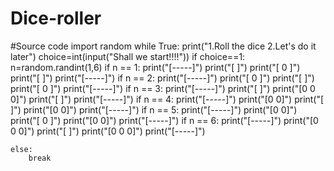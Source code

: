# Dice-roller
#Source code
import random
while True:
    print("1.Roll the dice  2.Let's do it later")
    choice=int(input("Shall we start!!!!"))
    if choice==1:
        n=random.randint(1,6)
        if n == 1:
            print("[-----]")
            print("[     ]")
            print("[  0  ]")
            print("[     ]")
            print("[-----]")
        if n == 2:
            print("[-----]")
            print("[ 0   ]")
            print("[     ]")
            print("[   0 ]")
            print("[-----]")
        if n == 3:
            print("[-----]")
            print("[     ]")
            print("[0 0 0]")
            print("[     ]")
            print("[-----]")
        if n == 4:
            print("[-----]")
            print("[0   0]")
            print("[     ]")
            print("[0   0]")
            print("[-----]")
        if n == 5:
            print("[-----]")
            print("[0   0]")
            print("[  0  ]")
            print("[0   0]")
            print("[-----]")
        if n == 6:
            print("[-----]")
            print("[0 0 0]")
            print("[     ]")
            print("[0 0 0]")
            print("[-----]")


            
        
    else:
        break
